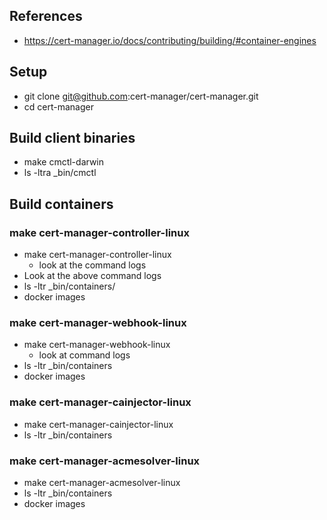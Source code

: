 ## References
- https://cert-manager.io/docs/contributing/building/#container-engines

## Setup
- git clone git@github.com:cert-manager/cert-manager.git
- cd cert-manager

## Build client binaries
- make cmctl-darwin
- ls -ltra _bin/cmctl

## Build containers
### make cert-manager-controller-linux
- make cert-manager-controller-linux
  - look at the command logs
- Look at the above command logs
- ls -ltr _bin/containers/
- docker images

### make cert-manager-webhook-linux
- make cert-manager-webhook-linux
  - look at command logs
- ls -ltr _bin/containers 
- docker images

### make cert-manager-cainjector-linux
- make cert-manager-cainjector-linux
- ls -ltr _bin/containers


### make cert-manager-acmesolver-linux
- make cert-manager-acmesolver-linux
- ls -ltr _bin/containers
- docker images
